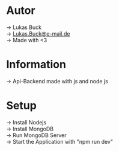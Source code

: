 # Autor
 -> Lukas Buck <br>
 -> Lukas.Buck@e-mail.de <br>
 -> Made with <3 <br>

# Information
 -> Api-Backend made with js and node js
 
# Setup
 -> Install Nodejs<br>
 -> Install MongoDB<br>
 -> Run MongoDB Server<br>
 -> Start the Application with "npm run dev"
 
 

